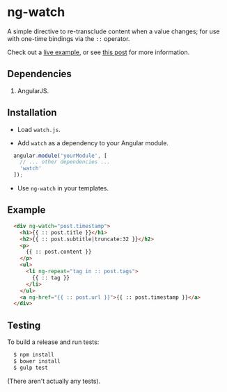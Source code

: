 # ng-watch

A simple directive to re-transclude content when a value changes; for use with one-time bindings
via the `::` operator.

Check out a [live example](https://plnkr.co/edit/7Z35Crga6ca6MrmOQenO?p=preview),
or see [this post](http://zachsnow.com/blog/) for more information.

## Dependencies

1. AngularJS.

## Installation

* Load `watch.js`.

* Add `watch` as a dependency to your Angular module.

```javascript
  angular.module('yourModule', [
    // ... other dependencies ...
    'watch'
  ]);
```

* Use `ng-watch` in your templates.

## Example

```html
  <div ng-watch="post.timestamp">
    <h1>{{ :: post.title }}</h1>
    <h2>{{ :: post.subtitle|truncate:32 }}</h2>
    <p>
      {{ :: post.content }}
    </p>
    <ul>
      <li ng-repeat="tag in :: post.tags">
        {{ :: tag }}
      </li>
    </ul>
    <a ng-href="{{ :: post.url }}">{{ :: post.timestamp }}</a>
  </div>
```

## Testing

To build a release and run tests:

```sh
  $ npm install
  $ bower install
  $ gulp test
```

(There aren't actually any tests).
